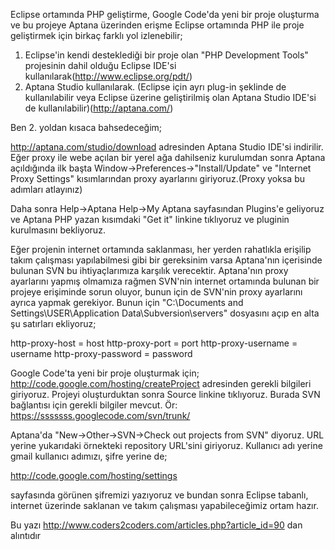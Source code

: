 Eclipse ortamında PHP geliştirme, Google Code'da yeni bir proje oluşturma ve bu projeye Aptana üzerinden erişme
Eclipse ortamında PHP ile proje geliştirmek için birkaç farklı yol izlenebilir;

1) Eclipse'in kendi desteklediği bir proje olan "PHP Development Tools" projesinin dahil olduğu Eclipse IDE'si kullanılarak(http://www.eclipse.org/pdt/)
2) Aptana Studio kullanılarak. (Eclipse için ayrı plug-in şeklinde de kullanılabilir veya Eclipse üzerine geliştirilmiş olan Aptana Studio IDE'si de kullanılabilir)(http://aptana.com/)

Ben 2. yoldan kısaca bahsedeceğim;

http://aptana.com/studio/download adresinden Aptana Studio IDE'si indirilir. Eğer proxy ile webe açılan bir yerel ağa dahilseniz kurulumdan sonra Aptana açıldığında ilk başta Window->Preferences->"Install/Update" ve "Internet Proxy Settings" kısımlarından proxy ayarlarını giriyoruz.(Proxy yoksa bu adımları atlayınız)

Daha sonra Help->Aptana Help->My Aptana sayfasından Plugins'e geliyoruz ve Aptana PHP yazan kısımdaki "Get it" linkine tıklıyoruz ve pluginin kurulmasını bekliyoruz.

Eğer projenin internet ortamında saklanması, her yerden rahatlıkla erişilip takım çalışması yapılabilmesi gibi bir gereksinim varsa Aptana'nın içerisinde bulunan SVN bu ihtiyaçlarımıza karşılık verecektir. Aptana'nın proxy ayarlarını yapmış olmamıza rağmen SVN'nin internet ortamında bulunan bir projeye erişiminde sorun oluyor, bunun için de SVN'nin proxy ayarlarını ayrıca yapmak gerekiyor. Bunun için "C:\Documents and Settings\USER\Application Data\Subversion\servers" dosyasını açıp en alta şu satırları ekliyoruz;

http-proxy-host = host
http-proxy-port = port
http-proxy-username = username
http-proxy-password = password

Google Code'ta yeni bir proje oluşturmak için;
http://code.google.com/hosting/createProject
adresinden gerekli bilgileri giriyoruz. Projeyi oluşturduktan sonra Source linkine tıklıyoruz. Burada SVN bağlantısı için gerekli bilgiler mevcut.
Ör: https://sssssss.googlecode.com/svn/trunk/

Aptana'da "New->Other->SVN->Check out projects from SVN" diyoruz. URL yerine yukarıdaki örnekteki repository URL'sini giriyoruz. Kullanıcı adı yerine gmail kullanıcı adımızı, şifre yerine de;

http://code.google.com/hosting/settings

sayfasında görünen şifremizi yazıyoruz ve bundan sonra Eclipse tabanlı, internet üzerinde saklanan ve takım çalışması yapabileceğimiz ortam hazır.


Bu yazı http://www.coders2coders.com/articles.php?article_id=90 dan alıntıdır